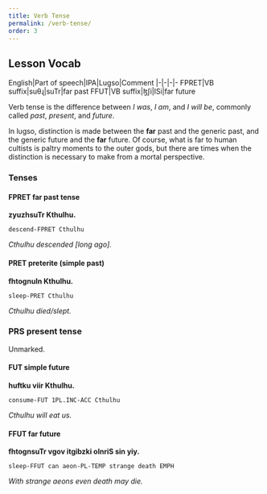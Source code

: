 ```yaml
---
title: Verb Tense
permalink: /verb-tense/
order: 3
---
```


## Lesson Vocab

English|Part of speech|IPA|Lugso|Comment
|-|-|-|-
FPRET|VB suffix|suθɻ|suTr|far past
FFUT|VB suffix|ɮʃi|lSi|far future

Verb tense is the difference between _I was_, _I am_, and _I will be_, commonly called _past_, _present_, and _future_.

In lugso, distinction is made between the **far** past and the generic past, and the generic future and the **far** future. Of course, what is far to human cultists is paltry moments to the outer gods, but there are times when the distinction is necessary to make from a mortal perspective.

### Tenses

#### FPRET far past tense

**zyuzhsuTr Kthulhu.**

`descend-FPRET Cthulhu`

_Cthulhu descended [long ago]._

#### PRET preterite (simple past)

**fhtognuln Kthulhu.**

`sleep-PRET Cthulhu`

_Cthulhu died/slept._

### PRS present tense

Unmarked.

#### FUT simple future

**huftku viir Kthulhu.**

`consume-FUT 1PL.INC-ACC Cthulhu`

_Cthulhu will eat us._

#### FFUT far future

**fhtognsuTr vgov itgibzki olnriS sin yiy.**

`sleep-FFUT can aeon-PL-TEMP strange death EMPH`

_With strange aeons even death may die._
